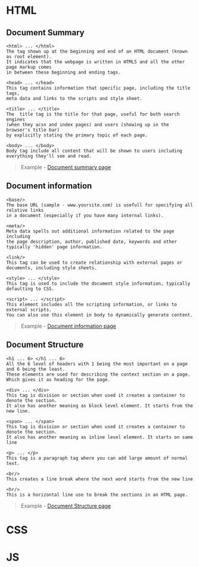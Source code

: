 # HTML

## Document Summary
```
<html> ... </html>
The tag shown up at the beginning and end of an HTML document (known as root element).
It indicates that the webpage is written in HTML5 and all the other page markup comes
in between these beginning and ending tags.
```
```
<head> ... </head>
This tag contains information that specific page, including the title tags,
meta data and links to the scripts and style sheet.
```
```
<title> ... </title>
The  title tag is the title for that page, useful for both search engines
(when they acsn and index pages) and users (showing up in the browser's title bar)
by explicitly stating the primary topic of each page.
```
```
<body> ... </body>
Body tag include all content that will be shown to users including everything they'll see and read.
```
> Example - [Document summary page](https://github.com/Vishal-S-J/HTML_CSS_JS/blob/main/Part1documentsummary.html)

## Document information
```
<base/>
The base URL (sample - www.yoursite.com) is usefull for specifying all relative links 
in a document (especially if you have many internal links).
```
```
<meta/>
Meta data spells out additional information related to the page including
the page description, author, published date, keywords and other typically 'hidden' page information.
```
```
<link/>
This tag can be used to create relationship with external pages or documents, including style sheets.
```
```
<style> ... </style>
This tag is used to include the document style information, typically defaulting to CSS.
```
```
<script> ... </script>
This element includes all the scripting information, or links to external scripts.
You can also use this element in body to dynamically generate content.
```
> Example - [Document information page](https://github.com/Vishal-S-J/HTML_CSS_JS/blob/main/Part2documentinformation.html)

## Document Structure
```
<h1 ... 6> </h1 ... 6>
All the 6 level of headers with 1 being the most important on a page and 6 being the least.
These elements are used for describing the context section on a page.
Which gives it as heading for the page.
```
```
<div> ... </div>
This tag is division or section when used it creates a container to denote the section.
It also has another meaning as block level element. It starts from the new line.
```
```
<span> ... </span>
This tag is division or section when used it creates a container to denote the section.
It also has another meaning as inline level element. It starts on same line
```
```
<p> ... </p>
This tag is a paragraph tag where you can add large amount of normal text.
```
```
<br/>
This creates a line break where the next word starts from the new line
```
```
<hr/>
This is a horizontal line use to break the sections in an HTML page.
```
> Example - [Document Structure page](https://github.com/Vishal-S-J/HTML_CSS_JS/blob/main/Part3documentstructure.html)

# CSS

# JS
